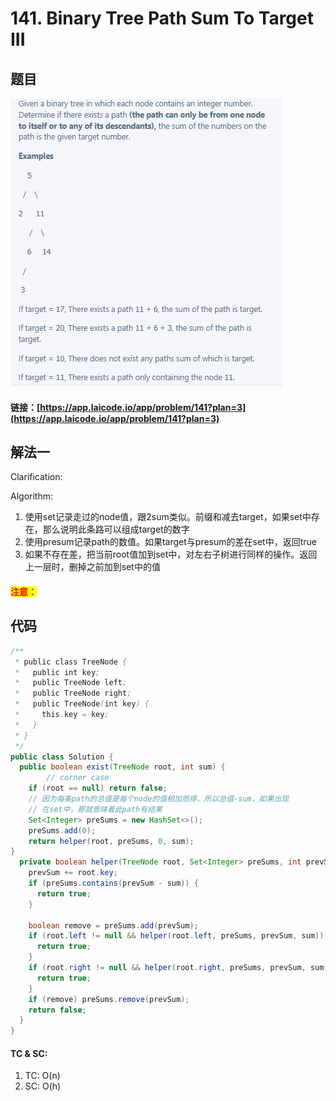 # 141. Binary Tree Path Sum To Target III

## 题目

![](<../../.gitbook/assets/image (130) (1).png>)

#### 链接：[https://app.laicode.io/app/problem/141?plan=3](https://app.laicode.io/app/problem/141?plan=3)

## 解法一

Clarification:&#x20;

Algorithm:&#x20;

1. 使用set记录走过的node值，跟2sum类似。前缀和减去target，如果set中存在，那么说明此条路可以组成target的数字
2. 使用presum记录path的数值。如果target与presum的差在set中，返回true
3. 如果不存在差，把当前root值加到set中，对左右子树进行同样的操作。返回上一层时，删掉之前加到set中的值

#### <mark style="color:red;">注意：</mark>

## 代码

```java
/**
 * public class TreeNode {
 *   public int key;
 *   public TreeNode left;
 *   public TreeNode right;
 *   public TreeNode(int key) {
 *     this.key = key;
 *   }
 * }
 */
public class Solution {
  public boolean exist(TreeNode root, int sum) {
        // corner case
    if (root == null) return false;
    // 因为每条path的总值是每个node的值相加而得，所以总值-sum，如果出现
    // 在set中，那就意味着此path有结果
    Set<Integer> preSums = new HashSet<>();
    preSums.add(0);
    return helper(root, preSums, 0, sum);
}
  private boolean helper(TreeNode root, Set<Integer> preSums, int prevSum, int sum) {
    prevSum += root.key;
    if (preSums.contains(prevSum - sum)) {
      return true;
    }

    boolean remove = preSums.add(prevSum);
    if (root.left != null && helper(root.left, preSums, prevSum, sum)) {
      return true;
    }
    if (root.right != null && helper(root.right, preSums, prevSum, sum)) {
      return true;
    }
    if (remove) preSums.remove(prevSum);
    return false;
  }
}

```

#### TC & SC:&#x20;

1. TC: O(n)
2. SC: O(h)
